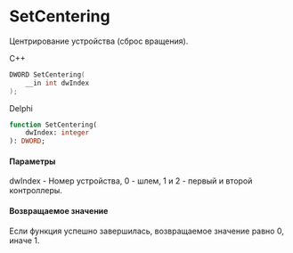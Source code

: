 ﻿# SetCentering
Центрирование устройства (сброс вращения).

С++
```c
DWORD SetCentering(
	__in int dwIndex
);
```

Delphi
```pascal
function SetCentering(
	dwIndex: integer
): DWORD;
```

#### Параметры
dwIndex - Номер устройства, 0 - шлем, 1 и 2 - первый и второй контроллеры.

#### Возвращаемое значение
Если функция успешно завершилась, возвращаемое значение равно 0, иначе 1.
